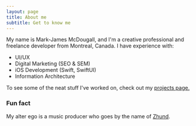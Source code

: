 ```yaml
---
layout: page
title: About me
subtitle: Get to know me
---
```


My name is Mark-James McDougall, and I'm a creative professional and freelance developer from Montreal, Canada. I have experience with:

- UI/UX
- Digital Marketing (SEO & SEM)
- iOS Development (Swift, SwiftUI)
- Information Architecture

To see some of the neat stuff I've worked on, check out my [projects page.](/projects)

### Fun fact

My alter ego is a music producer who goes by the name of [Zhund](https://zhundmusic.com).
